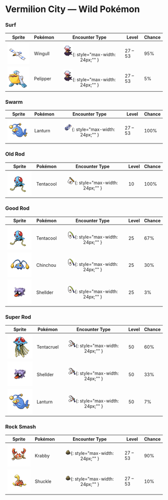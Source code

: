 # Vermilion City — Wild Pokémon

### Surf

| Sprite | Pokémon | Encounter Type | Level | Chance |
|:------:|---------|:--------------:|-------|--------|
| ![Wingull](../../assets/sprites/wingull/front.gif "Wingull: It soars on updrafts without flapping its wings. It makes a nest on sheer cliffs at the sea’s edge.") | Wingull | ![Surf](../../assets/encounter_types/surf.png "Surf"){: style="max-width: 24px;"" } | 27 – 53 | 95% |
| ![Pelipper](../../assets/sprites/pelipper/front.gif "Pelipper: It protects its young in its beak. It bobs on waves, resting on them on days when the waters are calm.") | Pelipper | ![Surf](../../assets/encounter_types/surf.png "Surf"){: style="max-width: 24px;"" } | 27 – 53 | 5% |

### Swarm

| Sprite | Pokémon | Encounter Type | Level | Chance |
|:------:|---------|:--------------:|-------|--------|
| ![Lanturn](../../assets/sprites/lanturn/front.gif "Lanturn: It blinds prey with an intense burst of light. With the prey incapacitated, the Pokémon swallows it in a single gulp.") | Lanturn | ![Swarm](../../assets/encounter_types/swarm.png "Swarm"){: style="max-width: 24px;"" } | 27 – 53 | 100% |

### Old Rod

| Sprite | Pokémon | Encounter Type | Level | Chance |
|:------:|---------|:--------------:|-------|--------|
| ![Tentacool](../../assets/sprites/tentacool/front.gif "Tentacool: It drifts aimlessly in waves. Very difficult to see in water, it may not be noticed until it stings.") | Tentacool | ![Old Rod](../../assets/encounter_types/old_rod.png "Old Rod"){: style="max-width: 24px;"" } | 10 | 100% |

### Good Rod

| Sprite | Pokémon | Encounter Type | Level | Chance |
|:------:|---------|:--------------:|-------|--------|
| ![Tentacool](../../assets/sprites/tentacool/front.gif "Tentacool: It drifts aimlessly in waves. Very difficult to see in water, it may not be noticed until it stings.") | Tentacool | ![Good Rod](../../assets/encounter_types/good_rod.png "Good Rod"){: style="max-width: 24px;"" } | 25 | 67% |
| ![Chinchou](../../assets/sprites/chinchou/front.gif "Chinchou: On the dark ocean floor, its only means of communication is its constantly flashing lights.") | Chinchou | ![Good Rod](../../assets/encounter_types/good_rod.png "Good Rod"){: style="max-width: 24px;"" } | 25 | 30% |
| ![Shellder](../../assets/sprites/shellder/front.gif "Shellder: Grains of sand trapped in its shells mix with its body fluids to form beautiful pearls.") | Shellder | ![Good Rod](../../assets/encounter_types/good_rod.png "Good Rod"){: style="max-width: 24px;"" } | 25 | 3% |

### Super Rod

| Sprite | Pokémon | Encounter Type | Level | Chance |
|:------:|---------|:--------------:|-------|--------|
| ![Tentacruel](../../assets/sprites/tentacruel/front.gif "Tentacruel: In battle, it extends all 80 of its tentacles to entrap its opponent inside a poisonous net.") | Tentacruel | ![Super Rod](../../assets/encounter_types/super_rod.png "Super Rod"){: style="max-width: 24px;"" } | 50 | 60% |
| ![Shellder](../../assets/sprites/shellder/front.gif "Shellder: Grains of sand trapped in its shells mix with its body fluids to form beautiful pearls.") | Shellder | ![Super Rod](../../assets/encounter_types/super_rod.png "Super Rod"){: style="max-width: 24px;"" } | 50 | 33% |
| ![Lanturn](../../assets/sprites/lanturn/front.gif "Lanturn: It blinds prey with an intense burst of light. With the prey incapacitated, the Pokémon swallows it in a single gulp.") | Lanturn | ![Super Rod](../../assets/encounter_types/super_rod.png "Super Rod"){: style="max-width: 24px;"" } | 50 | 7% |

### Rock Smash

| Sprite | Pokémon | Encounter Type | Level | Chance |
|:------:|---------|:--------------:|-------|--------|
| ![Krabby](../../assets/sprites/krabby/front.gif "Krabby: The pincers break off easily. If it loses a pincer, it somehow becomes incapable of walking sideways.") | Krabby | ![Rock Smash](../../assets/encounter_types/rock_smash.png "Rock Smash"){: style="max-width: 24px;"" } | 27 – 53 | 90% |
| ![Shuckle](../../assets/sprites/shuckle/front.gif "Shuckle: It stores berries inside its shell. To avoid attacks, it hides beneath rocks and remains completely still.") | Shuckle | ![Rock Smash](../../assets/encounter_types/rock_smash.png "Rock Smash"){: style="max-width: 24px;"" } | 27 – 53 | 10% |

